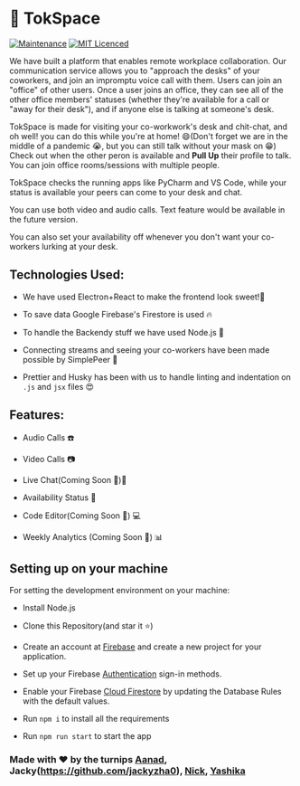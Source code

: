 # 🦜 TokSpace

[![Maintenance](https://img.shields.io/badge/Maintained%3F-yes-green.svg)](https://github.com/tokspace/tok-app/commits/master)
[![MIT Licenced](https://img.shields.io/badge/License-MIT-blue.svg)](https://github.com/tokspace/tok-app/blob/master/LICENSE)

We have built a platform that enables remote workplace collaboration. Our communication service allows you to "approach the desks" of your coworkers, and join an impromptu voice call with them. Users can join an "office" of other users. Once a user joins an office, they can see all of the other office members' statuses (whether they're available for a call or "away for their desk"), and if anyone else is talking at someone's desk.


TokSpace is made for visiting your co-workwork's desk and chit-chat, and oh well! you can do this while you're at home! :smile:(Don't forget we are in the middle of a pandemic :sob:, but you can still talk without your mask on :grin:)
Check out when the other peron is available and **Pull Up** their profile to talk. You can join office rooms/sessions with multiple people. 

TokSpace checks the running apps like PyCharm and VS Code, while your status is available your peers can come to your desk and chat.

You can use both video and audio calls. Text feature would be available in the future version. 

You can also set your availability off whenever you don't want your co-workers lurking at your desk.



## Technologies Used:

- We have used Electron+React to make the frontend look sweet!:candy:

- To save data Google Firebase's Firestore is used :fire:

- To handle the Backendy stuff we have used Node.js :green_apple:

- Connecting streams and seeing your co-workers have been made possible by SimplePeer :tada:

- Prettier and Husky has been with us to handle linting and indentation on `.js` and `jsx` files :heart_eyes:

## Features:

- Audio Calls :phone:
- Video Calls :camera: 
- Live Chat(Coming Soon :running:):speech_balloon:
- Availability Status :green_heart:
- Code Editor(Coming Soon :running:) :computer:
 
- Weekly Analytics (Coming Soon :running:) :bar_chart:

## Setting up on your machine

For setting the development environment on your machine:

- Install Node.js

- Clone this Repository(and star it :star:)

- Create an account at [Firebase](https://firebase.google.com) and create a new project for your application.

- Set up your Firebase [Authentication](https://firebase.google.com/docs/auth) sign-in methods.

- Enable your Firebase [Cloud Firestore](https://firebase.google.com/docs/firestore) by updating the Database Rules with the default values.

- Run `npm i` to install all the requirements

- Run `npm run start` to start the app


### Made with :heart: by the turnips [Aanad](https://github.com/akainth015), Jacky(https://github.com/jackyzha0), [Nick](https://github.com/nchaloult), [Yashika](https://github.com/yashika51)


